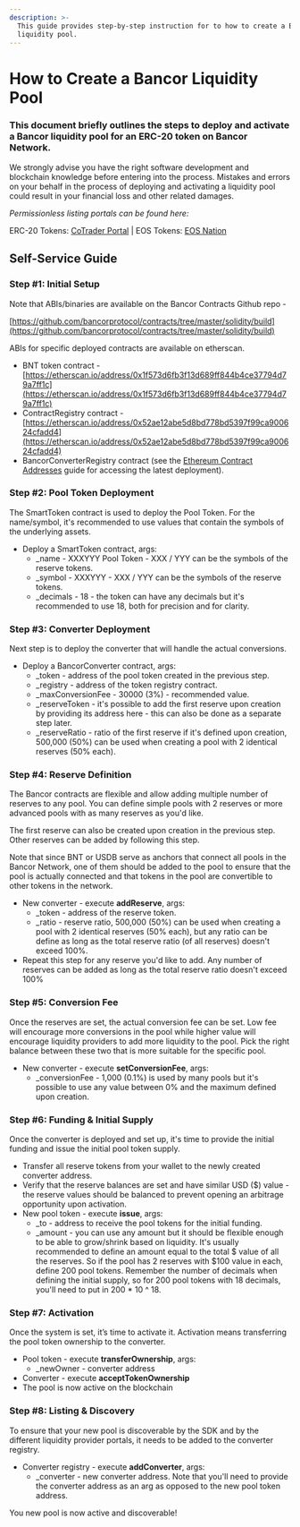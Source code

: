 ```yaml
---
description: >-
  This guide provides step-by-step instruction for to how to create a Bancor
  liquidity pool.
---
```


# How to Create a Bancor Liquidity Pool

### This document briefly outlines the steps to deploy and activate a Bancor liquidity pool for an ERC-20 token on Bancor Network.

We strongly advise you have the right software development and blockchain knowledge before entering into the process. Mistakes and errors on your behalf in the process of deploying and activating a liquidity pool could result in your financial loss and other related damages.

_Permissionless listing portals can be found here:_

ERC-20 Tokens: [CoTrader Portal](https://bancor.cotrader.com/) \| EOS Tokens: [EOS Nation](https://bancor.eosnation.io/)

## Self-Service Guide

### Step \#1: Initial Setup

Note that ABIs/binaries are available on the Bancor Contracts Github repo -

[https://github.com/bancorprotocol/contracts/tree/master/solidity/build](https://github.com/bancorprotocol/contracts/tree/master/solidity/build)

ABIs for specific deployed contracts are available on etherscan.

* BNT token contract - [https://etherscan.io/address/0x1f573d6fb3f13d689ff844b4ce37794d79a7ff1c](https://etherscan.io/address/0x1f573d6fb3f13d689ff844b4ce37794d79a7ff1c)
* ContractRegistry contract - [https://etherscan.io/address/0x52ae12abe5d8bd778bd5397f99ca900624cfadd4](https://etherscan.io/address/0x52ae12abe5d8bd778bd5397f99ca900624cfadd4)
* BancorConverterRegistry contract \(see the [Ethereum Contract Addresses](../network-data-and-stats/ethereum-contract-addresses.md) guide for accessing the latest deployment\).

### Step \#2: Pool Token Deployment

The SmartToken contract is used to deploy the Pool Token. For the name/symbol, it's recommended to use values that contain the symbols of the underlying assets.

* Deploy a SmartToken contract, args:
  * \_name - XXXYYY Pool Token - XXX / YYY can be the symbols of the reserve tokens.
  * \_symbol - XXXYYY - XXX / YYY can be the symbols of the reserve tokens.
  * \_decimals - 18 - the token can have any decimals but it's recommended to use 18, both for precision and for clarity.

### Step \#3: Converter Deployment

Next step is to deploy the converter that will handle the actual conversions.

* Deploy a BancorConverter contract, args:
  * \_token - address of the pool token created in the previous step.
  * \_registry - address of the token registry contract.
  * \_maxConversionFee - 30000 \(3%\) - recommended value.
  * \_reserveToken - it's possible to add the first reserve upon creation by providing its address here - this can also be done as a separate step later.
  * \_reserveRatio - ratio of the first reserve if it's defined upon creation, 500,000 \(50%\) can be used when creating a pool with 2 identical reserves \(50% each\).

### Step \#4: Reserve Definition

The Bancor contracts are flexible and allow adding multiple number of reserves to any pool. You can define simple pools with 2 reserves or more advanced pools with as many reserves as you'd like.

The first reserve can also be created upon creation in the previous step. Other reserves can be added by following this step.

Note that since BNT or USDB serve as anchors that connect all pools in the Bancor Network, one of them should be added to the pool to ensure that the pool is actually connected and that tokens in the pool are convertible to other tokens in the network.

* New converter - execute **addReserve**, args:
  * \_token - address of the reserve token.
  * \_ratio - reserve ratio, 500,000 \(50%\) can be used when creating a pool with 2 identical reserves \(50% each\), but any ratio can be define as long as the total reserve ratio \(of all reserves\) doesn't exceed 100%.
* Repeat this step for any reserve you'd like to add. Any number of reserves can be added as long as the total reserve ratio doesn't exceed 100%

### Step \#5: Conversion Fee

Once the reserves are set, the actual conversion fee can be set. Low fee will encourage more conversions in the pool while higher value will encourage liquidity providers to add more liquidity to the pool. Pick the right balance between these two that is more suitable for the specific pool.

* New converter - execute **setConversionFee**, args:
  * \_conversionFee - 1,000 \(0.1%\) is used by many pools but it's possible to use any value between 0% and the maximum defined upon creation.

### Step \#6: Funding & Initial Supply

Once the converter is deployed and set up, it's time to provide the initial funding and issue the initial pool token supply.

* Transfer all reserve tokens from your wallet to the newly created converter address.
* Verify that the reserve balances are set and have similar USD \($\) value - the reserve values should be balanced to prevent opening an arbitrage opportunity upon activation.
* New pool token - execute **issue**, args:
  * \_to - address to receive the pool tokens for the initial funding.
  * \_amount - you can use any amount but it should be flexible enough to be able to grow/shrink based on liquidity. It's usually recommended to define an amount equal to the total $ value of all the reserves. So if the pool has 2 reserves with $100 value in each, define 200 pool tokens. Remember the number of decimals when defining the initial supply, so for 200 pool tokens with 18 decimals, you'll need to put in 200 \* 10 ^ 18.

### Step \#7: Activation

Once the system is set, it’s time to activate it. Activation means transferring the pool token ownership to the converter.

* Pool token - execute **transferOwnership**, args:
  * \_newOwner - converter address
* Converter - execute **acceptTokenOwnership**
* The pool is now active on the blockchain

### Step \#8: Listing & Discovery

To ensure that your new pool is discoverable by the SDK and by the different liquidity provider portals, it needs to be added to the converter registry.

* Converter registry - execute **addConverter**, args:
  * \_converter - new converter address. Note that you'll need to provide the converter address as an arg as opposed to the new pool token address.

You new pool is now active and discoverable!

